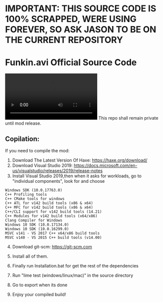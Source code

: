 # IMPORTANT: THIS SOURCE CODE IS 100% SCRAPPED, WERE USING FOREVER, SO ASK JASON TO BE ON THE CURRENT REPOSITORY

# Funkin.avi Official Source Code
![Repo size](https://img.shields.io/github/repo-size/DEMOLITIONDON96/Funkin.AVI)
This repo shall remain private until mod release.

## Copilation:

If you need to compile the mod:
1) Download The Latest Version Of Haxe: https://haxe.org/download/
2) Download Visual Studio 2019: https://docs.microsoft.com/en-us/visualstudio/releases/2019/release-notes
3) Install Visual Studio 2019,then when it asks for workloads, go to "individual components", look for and choose
```MSVC v142 - VS 2019 C++ x64/x86 build tools
Windows SDK (10.0.17763.0)
C++ Profiling tools
C++ CMake tools for windows
C++ ATL for v142 build tools (x86 & x64)
C++ MFC for v142 build tools (x86 & x64)
C++/CLI support for v142 build tools (14.21)
C++ Modules for v142 build tools (x64/x86)
Clang Compiler for Windows
Windows 10 SDK (10.0.17134.0)
Windows 10 SDK (10.0.16299.0)
MSVC v141 - VS 2017 C++ x64/x86 build tools
MSVC v140 - VS 2015 C++ build tools (v14.00)
```
4) Download git-scm: https://git-scm.com
5) Install all of them.
6) Finally run Installation.bat for get the rest of the dependencies

7) Run "lime test (windows/linux/mac)" in the source directory
8) Go to export when its done

9) Enjoy your compiled build!
